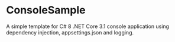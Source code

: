 # ConsoleSample

A simple template for C# 8 .NET Core 3.1 console application using dependency injection, appsettings.json and logging.
